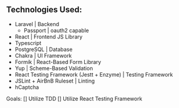 ## Technologies Used:

- Laravel | Backend
    - Passport | oauth2 capable
- React | Frontend JS Library
-  Typescript
- PostgreSQL | Database
- Chakra | UI Framework
- Formik | React-Based Form Library
- Yup | Scheme-Based Validation
- React Testing Framework (Jestt + Enzyme) | Testing Framework
- JSLint + AirBnB Ruleset | Linting
- hCaptcha 


Goals:
[] Utilize TDD 
[] Utilize React Testing Framework